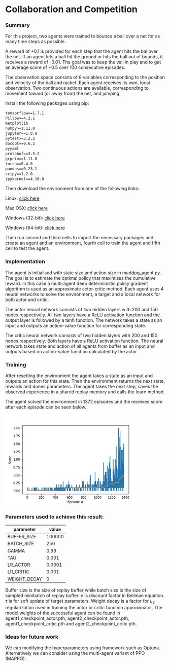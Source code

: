 # Collaboration and Competition
### Summary
For this project, two agents were trained to bounce a ball over a net for as many time steps as possible.

A reward of +0.1 is provided for each step that the agent hits the bal over the net. If an agent lets a ball hit the ground or hits the ball out of bounds, it receives a reward of -0.01. The goal was to keep the vall in play and to get an average score of +0.5 over 100 consecutive episodes.

The observation space consists of 8 variables corresponding to the position and velocity of the ball and racket. Each agent receives its own, local observation. Two continuous actions are available, corresponding to movement toward (or away from) the net, and jumping.

Install the following packages using pip:
```
tensorflow==1.7.1
Pillow>=4.2.1
matplotlib
numpy>=1.11.0
jupyter==1.0.0
pytest>=3.2.2
docopt==0.6.2
pyyaml
protobuf==3.5.2
grpcio==1.11.0
torch==0.4.0
pandas==0.23.1
scipy==1.2.0
ipykernel==4.10.0
```

Then download the environment from one of the following links:

Linux: [click here](https://s3-us-west-1.amazonaws.com/udacity-drlnd/P3/Tennis/Tennis_Linux.zip)
    
Mac OSX: [click here](https://s3-us-west-1.amazonaws.com/udacity-drlnd/P3/Tennis/Tennis.app.zip)
    
Windows (32-bit): [click here](https://s3-us-west-1.amazonaws.com/udacity-drlnd/P3/Tennis/Tennis_Windows_x86.zip)
    
Windows (64-bit): [click here](https://s3-us-west-1.amazonaws.com/udacity-drlnd/P3/Tennis/Tennis_Windows_x86_64.zip)

Then run second and third cells to import the necessary packages and create an agent and an environment, fourth cell to train the agent and fifth cell to test the agent.

### Implementation
The agent is initialised with state size and action size in maddpg_agent.py. The goal is to estimate the optimal policy that maximizes the cumulative reward. In this case a multi-agent deep deterministic policy gradient algorithm is used as an approximate actor-critic method. Each agent uses 4 neural networks to solve the environment, a target and a local network for both actor and critic.

The actor neural network consists of two hidden layers with 200 and 150 nodes respectively. All two layers have a ReLU activation function and the output layer is followed by a tanh function. The network takes a state as an input and outputs an action-value function for corresponding state.

The critic neural network consists of two hidden layers with 200 and 150 nodes respectively. Both layers have a ReLU activation function. The neural network takes state and action of all agents from buffer as an input and outputs based on action-value function calculated by the actor.

### Training
After resetting the environment the agent takes a state as an input and outputs an action for this state. Then the environment returns the next state, rewards and dones parameters. The agent takes the next step, saves the observed experience in a shared replay memory and calls the learn method.

The agent solved the environment in 1372 episodes and the received score after each episode can be seen below.

![score](score.png)

### Parameters used to achieve this result:
| parameter | value |
| --- | --- |
| BUFFER_SIZE | 100000 |
| BATCH_SIZE | 250 |
| GAMMA | 0.99 |
| TAU | 0.001 |
| LR_ACTOR | 0.0001 |
| LR_CRITIC | 0.001 |
| WEIGHT_DECAY | 0 |

Buffer size is the size of replay buffer while batch size is the size of sampled minibatch of replay buffer. &gamma; is discount factor in Bellman equation. &tau; is for soft update of target parameters. Weight decay is a factor for $L_{2}$ regularization used in training the actor or critic function approximator. The model weights of the successful agent can be found in agent1_checkpoint_actor.pth, agent2_checkpoint_actor.pth, agent1_checkpoint_critic.pth and agent2_checkpoint_critic.pth.

### Ideas for future work
We can modifying the hyperparameters using framework such as Optuna. Alternatively we can consider using the multi-agent variant of PPO (MAPPO).